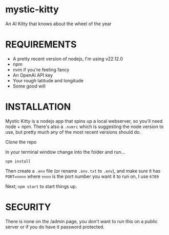 # mystic-kitty
An AI Kitty that knows about the wheel of the year

# REQUIREMENTS

* A pretty recent version of nodejs, I'm using v22.12.0
* npm
* nvm if you're feeling fancy
* An OpenAI API key
* Your rough latitude and longitude
* Some good will

# INSTALLATION

Mystic Kitty is a nodejs app that spins up a local webserver, so you'll need node + npm. There's also a `.nvmrc` which is suggesting the node version to use, but pretty much any of the most recent versions should do.

Clone the repo

In your terminal window change into the folder and run...

`npm install`

Then create a `.env` file (or rename `.env.txt` to `.env`), and make sure it has `PORT=nnnn` where `nnnn` is the port number you want it to run on, I use `6789`

Next; `npm start` to start things up.

# SECURITY

There is none on the /admin page, you don't want to run this on a public server or if you do have it password protected.